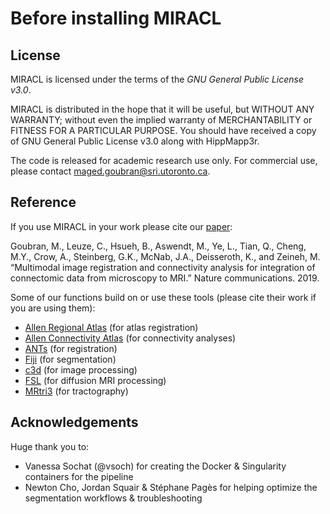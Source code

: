 # Before installing MIRACL

## License

MIRACL is licensed under the terms of the *GNU General Public License v3.0*.

MIRACL is distributed in the hope that it will be useful, but WITHOUT ANY WARRANTY; without even the implied warranty of MERCHANTABILITY or FITNESS FOR A PARTICULAR PURPOSE. You should have received a copy of GNU General Public License v3.0 along with HippMapp3r. 

The code is released for academic research use only. For commercial use, please contact [maged.goubran@sri.utoronto.ca](mailto:maged.goubran@sri.utoronto.ca).

## Reference

If you use MIRACL in your work please cite our [paper](https://www.nature.com/articles/s41467-019-13374-0):

Goubran, M., Leuze, C., Hsueh, B., Aswendt, M., Ye, L., Tian, Q., Cheng, M.Y., Crow, A., Steinberg, G.K., McNab, J.A., Deisseroth, K., and Zeineh, M. “Multimodal image registration and connectivity analysis for integration of connectomic data from microscopy to MRI.” Nature communications. 2019. 

Some of our functions build on or use these tools (please cite their work if you are using them):

 - [Allen Regional Atlas](http://mouse.brain-map.org/static/atlas) (for atlas registration)
 - [Allen Connectivity Atlas](http://connectivity.brain-map.org/) (for connectivity analyses)
 - [ANTs](https://github.com/stnava/ANTs) (for registration)
 - [Fiji](https://imagej.nih.gov/ij/index.html) (for segmentation)
 - [c3d](https://sourceforge.net/projects/c3d) (for image processing)
 - [FSL](https://fsl.fmrib.ox.ac.uk/fsl/fslwiki) (for diffusion MRI processing)
 - [MRtri3](https://mrtrix.readthedocs.io/en/latest/) (for tractography)

## Acknowledgements
Huge thank you to:

 - Vanessa Sochat (@vsoch) for creating the Docker & Singularity containers for the pipeline
 - Newton Cho, Jordan Squair & Stéphane Pagès for helping optimize the segmentation workflows & troubleshooting

